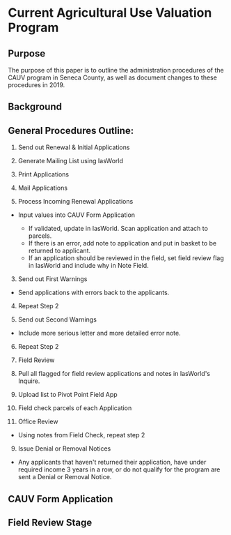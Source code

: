 # Current Agricultural Use Valuation Program

## Purpose
The purpose of this paper is to outline the administration procedures of the CAUV program in Seneca County, as well as document changes to these procedures in 2019.

## Background

## General Procedures Outline:
1. Send out Renewal & Initial Applications

  1. Generate Mailing List using IasWorld
  2. Print Applications
  3. Mail Applications


2. Process Incoming Renewal Applications

  - Input values into CAUV Form Application

    - If validated, update in IasWorld. Scan application and
      attach to parcels.
    - If there is an error, add note to application and put in basket to be
      returned to applicant.
    - If an application should be reviewed in the field, set field review flag
      in IasWorld and include why in Note Field.



3. Send out First Warnings

  - Send applications with errors back to the applicants.


4. Repeat Step 2

5. Send out Second Warnings

  - Include more serious letter and more detailed error note.


6. Repeat Step 2

7. Field Review

  1. Pull all flagged for field review applications and notes in IasWorld's Inquire.

  2. Upload list to Pivot Point Field App

  3. Field check parcels of each Application

8. Office Review

  - Using notes from Field Check, repeat step 2


9. Issue Denial or Removal Notices

  - Any applicants that haven't returned their application, have under required
    income 3 years in a row, or do not qualify for the program are sent a Denial
    or Removal Notice.

## CAUV Form Application


## Field Review Stage
